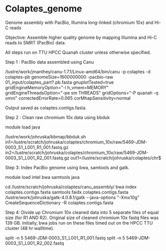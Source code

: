 # Colaptes_genome
Genome assembly with PacBio, Illumina long-linked (chromium 10x) and Hi-C reads 

Objective: Assemble higher quality genome by mapping Illumina and Hi-C reads to SMRT (PacBio) data. 

All steps run on TTU HPCC Quanah cluster unless otherwise specified. 

Step 1 : PacBio data assembled using Canu

/lustre/work/jmanthey/canu-1.7.1/Linux-amd64/bin/canu -p colaptes -d colaptes-pb genomeSize=1600000000 -pacbio-raw 01_input/colaptes_part?.pb.fasta gnuplotTested=true gridEngineMemoryOption="-l h_vmem=MEMORY" gridEngineThreadsOption="-pe sm THREADS" gridOptions="-P quanah -q omni" correctedErrorRate=0.065 corMhapSensitivity=normal
 
Output saved as colaptes.contigs.fasta.

Step 2 : Clean raw chromium 10x data using bbduk

module load java

/lustre/work/johruska/bbmap/bbduk.sh in1=/lustre/scratch/johruska/colaptes/chromium_10x/raw/5469-JDM-0003_S1_L001_R1_001.fastq.gz in2=/lustre/scratch/johruska/colaptes/chromium_10x/raw/5469-JDM-0003_S1_L001_R2_001.fastq.gz out1=/lustre/scratch/johruska/colaptes/chr$

Step 3: Index PacBio genome using bwa, samtools and gatk.  

module load intel bwa samtools java

cd /lustre/scratch/johruska/colaptes/canu_assembly/
bwa index colaptes.contigs.fasta
samtools faidx colaptes.contigs.fasta
/lustre/work/johruska/gatk-4.0.8.1/gatk --java-options "-Xmx10g" CreateSequenceDictionary -R colaptes.contigs.fasta

Step 4: Divide up Chromium 10x cleaned data into 5 separate files of equal size (for R1 AND R2). Original size of cleaned chromium 10x fastq files was 139 GB. Initially, bwa jobs run on these files timed out on the HPCC TTU cluster (48 hr walltime). 

split -n 5 5469-JDM-0003_S1_L001_R1_001.fastq
split -n 5 5469-JDM-0003_S1_L001_R2_002.fastq


